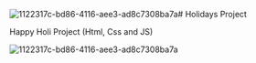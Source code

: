 ![1122317c-bd86-4116-aee3-ad8c7308ba7a](https://github.com/botanbrk/Holidays-Project/assets/129686736/7e33a0ac-6989-4cc7-ab34-54eb944e1c28)# Holidays Project

 Happy Holi Project (Html, Css and JS)

 ![1122317c-bd86-4116-aee3-ad8c7308ba7a](https://github.com/botanbrk/Holidays-Project/assets/129686736/7dacc8f9-eef7-427c-a68b-ff14649e8fa8)
 
